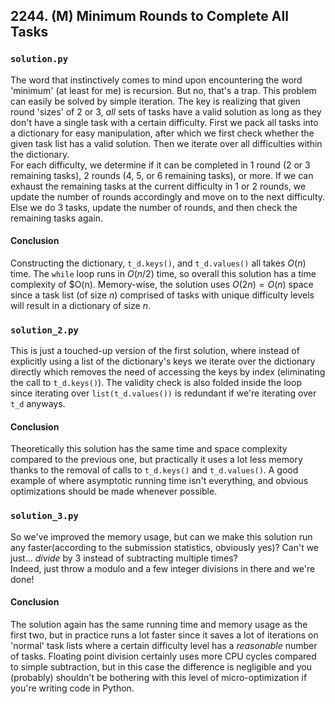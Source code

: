 ## 2244. (M) Minimum Rounds to Complete All Tasks

### `solution.py`
The word that instinctively comes to mind upon encountering the word 'minimum' (at least for me) is recursion. But no, that's a trap. This problem can easily be solved by simple iteration. The key is realizing that given round 'sizes' of 2 or 3, *all* sets of tasks have a valid solution as long as they don't have a single task with a certain difficulty. First we pack all tasks into a dictionary for easy manipulation, after which we first check whether the given task list has a valid solution. Then we iterate over all difficulties within the dictionary.  
For each difficulty, we determine if it can be completed in 1 round (2 or 3 remaining tasks), 2 rounds (4, 5, or 6 remaining tasks), or more. If we can exhaust the remaining tasks at the current difficulty in 1 or 2 rounds, we update the number of rounds accordingly and move on to the next difficulty. Else we do 3 tasks, update the number of rounds, and then check the remaining tasks again.  
  
#### Conclusion
Constructing the dictionary, `t_d.keys()`, and `t_d.values()` all takes $O(n)$ time. The `while` loop runs in $O(n/2)$ time, so overall this solution has a time complexity of $O(n). Memory-wise, the solution uses $O(2n) = O(n)$ space since a task list (of size $n$) comprised of tasks with unique difficulty levels will result in a dictionary of size $n$.  


### `solution_2.py`
This is just a touched-up version of the first solution, where instead of explicitly using a list of the dictionary's keys we iterate over the dictionary directly which removes the need of accessing the keys by index (eliminating the call to `t_d.keys()`). The validity check is also folded inside the loop since iterating over `list(t_d.values())` is redundant if we're iterating over `t_d` anyways.
#### Conclusion
Theoretically this solution has the same time and space complexity compared to the previous one, but practically it uses a lot less memory thanks to the removal of calls to `t_d.keys()` and `t_d.values()`. A good example of where asymptotic running time isn't everything, and obvious optimizations should be made whenever possible.  


### `solution_3.py`
So we've improved the memory usage, but can we make this solution run any faster(according to the submission statistics, obviously yes)? Can't we just... *divide* by 3 instead of subtracting multiple times?  
Indeed, just throw a modulo and a few integer divisions in there and we're done!   

#### Conclusion
The solution again has the same running time and memory usage as the first two, but in practice runs a lot faster since it saves a lot of iterations on 'normal' task lists where a certain difficulty level has a *reasonable* number of tasks. Floating point division certainly uses more CPU cycles compared to simple subtraction, but in this case the difference is negligible and you (probably) shouldn't be bothering with this level of micro-optimization if you're writing code in Python.  
